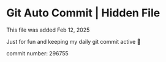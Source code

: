 # Git Auto Commit | Hidden File

This file was added Feb 12, 2025

Just for fun and keeping my daily git commit active 🤪

commit number: 296755
